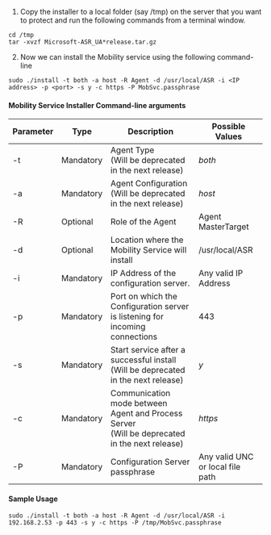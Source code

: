 1. Copy the installer to a local folder (say /tmp) on the server that you want to protect and run the following commands from a terminal window.
  ```
  cd /tmp
  tar -xvzf Microsoft-ASR_UA*release.tar.gz
  ```
2. Now we can install the Mobility service using the following command-line

  ```
  sudo ./install -t both -a host -R Agent -d /usr/local/ASR -i <IP address> -p <port> -s y -c https -P MobSvc.passphrase
  ```

#### Mobility Service Installer Command-line arguments

|Parameter|Type|Description|Possible Values|
|-|-|-|-|
|-t |Mandatory|Agent Type<br>(Will be deprecated in the next release)|*both*|
|-a |Mandatory|Agent Configuration<br>(Will be deprecated in the next release) |*host*|
|-R |Optional|Role of the Agent|Agent<br>MasterTarget|
|-d |Optional|Location where the Mobility Service will install|/usr/local/ASR|
|-i |Mandatory|IP Address of the configuration server.|Any valid IP Address|
|-p |Mandatory|Port on which the Configuration server is listening for incoming connections|443|
|-s |Mandatory|Start service after a successful install<br>(Will be deprecated in the next release)|*y*|
|-c |Mandatory|Communication mode between Agent and Process Server<br>(Will be deprecated in the next release) |*https*|
|-P |Mandatory|Configuration Server passphrase|Any valid UNC or local file path|

#### Sample Usage
```
sudo ./install -t both -a host -R Agent -d /usr/local/ASR -i 192.168.2.53 -p 443 -s y -c https -P /tmp/MobSvc.passphrase
```
